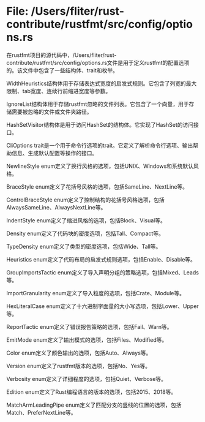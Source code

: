 # File: /Users/fliter/rust-contribute/rustfmt/src/config/options.rs

在rustfmt项目的源代码中，/Users/fliter/rust-contribute/rustfmt/src/config/options.rs文件是用于定义rustfmt的配置选项的。该文件中包含了一些结构体、trait和枚举。

WidthHeuristics结构体用于存储表达式宽度的启发式规则。它包含了列宽的最大限制、tab宽度、连续行前缩进宽度等参数。

IgnoreList结构体用于存储rustfmt忽略的文件列表。它包含了一个向量，用于存储需要被忽略的文件或文件夹路径。

HashSetVisitor结构体是用于访问HashSet的结构体。它实现了HashSet的访问接口。

CliOptions trait是一个用于命令行选项的trait。它定义了解析命令行选项、输出帮助信息、生成默认配置等操作的接口。

NewlineStyle enum定义了换行风格的选项，包括UNIX、Windows和系统默认风格。

BraceStyle enum定义了花括号风格的选项，包括SameLine、NextLine等。

ControlBraceStyle enum定义了控制结构的花括号风格选项，包括AlwaysSameLine、AlwaysNextLine等。

IndentStyle enum定义了缩进风格的选项，包括Block、Visual等。

Density enum定义了代码块的密度选项，包括Tall、Compact等。

TypeDensity enum定义了类型的密度选项，包括Wide、Tall等。

Heuristics enum定义了代码布局的启发式规则选项，包括Enable、Disable等。

GroupImportsTactic enum定义了导入声明分组的策略选项，包括Mixed、Leads等。

ImportGranularity enum定义了导入粒度的选项，包括Crate、Module等。

HexLiteralCase enum定义了十六进制字面量的大小写选项，包括Lower、Upper等。

ReportTactic enum定义了错误报告策略的选项，包括Fail、Warn等。

EmitMode enum定义了输出模式的选项，包括Files、Modified等。

Color enum定义了颜色输出的选项，包括Auto、Always等。

Version enum定义了rustfmt版本的选项，包括No、Yes等。

Verbosity enum定义了详细程度的选项，包括Quiet、Verbose等。

Edition enum定义了Rust编程语言的版本的选项，包括2015、2018等。

MatchArmLeadingPipe enum定义了匹配分支的竖线的位置的选项，包括Match、PreferNextLine等。

